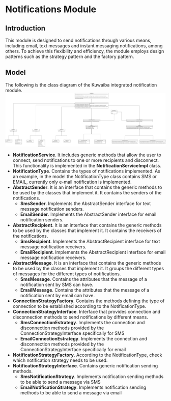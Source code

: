 # Notifications Module

## Introduction
This module is designed to send notifications through various means, including email, text messages and instant messaging notifications, among others. To achieve this flexibility and efficiency, the module employs design patterns such as the strategy pattern and the factory pattern.
## Model

The following is the class diagram of the Kuwaiba integrated notification module.
![model](img/notification_module_model.png)

- **NotificationService**. It includes generic methods that allow the user to connect, send notifications to one or more recipients and disconnect. This functionality is implemented in the **NotificationServiceImpl** class.
- **NotificationType**. Contains the types of notifications implemented. As an example, in the model the NotificationType class contains SMS or EMAIL, currently only e-mail notification is implemented.
- **AbstractSender**. It is an interface that contains the generic methods to be used by the classes that implement it. It contains the senders of the notifications.
    - **SmsSender**. Implements the AbstractSender interface for text message notification senders.
    - **EmailSender**. Implements the AbstractSender interface for email notification senders.
- **AbstractRecipient**. It is an interface that contains the generic methods to be used by the classes that implement it. It contains the receivers of the notifications.
    - **SmsRecipient**. Implements the AbstractRecipient interface for text message notification receivers.
    - **EmailRecipient**. Implements the AbstractRecipient interface for email message notification receivers.
- **AbstractMessage**. It is an interface that contains the generic methods to be used by the classes that implement it. It groups the different types of messages for the different types of notifications.
    - **SmsMessage**. Contains the attributes that the message of a notification sent by SMS can have.
    - **EmailMessage**. Contains the attributes that the message of a notification sent by email can have.
- **ConnectionStrategyFactory**. Contains the methods defining the type of connection to be established according to the NotificationType.
- **ConnectionStrategyInterface**. Interface that provides connection and disconnection methods to send notifications by different means.
    - **SmsConnectionEstrategy**. Implements the connection and disconnection methods provided by the ConnectionStrategyInterface specifically for SMS
    - **EmailConnectionEstrategy**. Implements the connection and disconnection methods provided by the ConnectionStrategyInterface specifically for email
- **NotificationStrategyFactory**. According to the NotificationType, check which notification strategy needs to be used.
- **NotificationStrategyInterface**. Contains generic notification sending methods.
    - **SmsNotificationStrategy**. Implements notification sending methods to be able to send a message via SMS
    - **EmailNotificationStrategy**. Implements notification sending methods to be able to send a message via email

